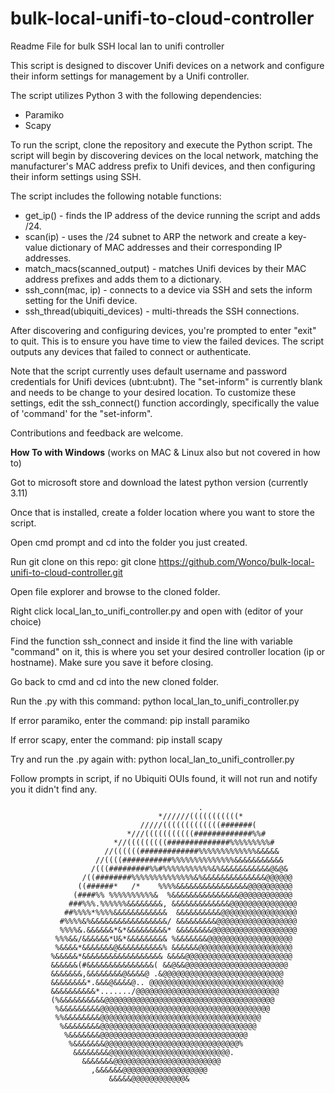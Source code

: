 # bulk-local-unifi-to-cloud-controller

Readme File for bulk SSH local lan to unifi controller

This script is designed to discover Unifi devices on a network and configure their inform settings for management by a Unifi controller.

The script utilizes Python 3 with the following dependencies:

- Paramiko
- Scapy

To run the script, clone the repository and execute the Python script. The script will begin by discovering devices on the local network, matching the manufacturer's MAC address prefix to Unifi devices, and then configuring their inform settings using SSH.


The script includes the following notable functions:

- get_ip() - finds the IP address of the device running the script and adds /24.
- scan(ip) - uses the /24 subnet to ARP the network and create a key-value dictionary of MAC addresses and their corresponding IP addresses.
- match_macs(scanned_output) - matches Unifi devices by their MAC address prefixes and adds them to a dictionary.
- ssh_conn(mac, ip) - connects to a device via SSH and sets the inform setting for the Unifi device.
- ssh_thread(ubiquiti_devices) - multi-threads the SSH connections.


After discovering and configuring devices, you're prompted to enter "exit" to quit. This is to ensure you have time to view the failed devices. The script outputs any devices that failed to connect or authenticate.

Note that the script currently uses default username and password credentials for Unifi devices (ubnt:ubnt). The "set-inform" is currently blank and needs to be change to your desired location. To customize these settings, edit the ssh_connect() function accordingly, specifically the value of 'command' for the "set-inform".

Contributions and feedback are welcome.

**How To with Windows** (works on MAC & Linux also but not covered in how to)

Got to microsoft store and download the latest python version (currently 3.11)

Once that is installed, create a folder location where you want to store the script.

Open cmd prompt and cd into the folder you just created.

Run git clone on this repo: git clone https://github.com/Wonco/bulk-local-unifi-to-cloud-controller.git

Open file explorer and browse to the cloned folder.

Right click local_lan_to_unifi_controller.py and open with (editor of your choice)

Find the function ssh_connect and inside it find the line with variable "command" on it, this is where you set your desired controller location (ip or hostname). Make sure you save it before closing.

Go back to cmd and cd into the new cloned folder.

Run the .py with this command: python local_lan_to_unifi_controller.py

If error paramiko, enter the command: pip install paramiko

If error scapy, enter the command: pip install scapy

Try and run the .py again with: python local_lan_to_unifi_controller.py

Follow prompts in script, if no Ubiquiti OUIs found, it will not run and notify you it didn't find any.



                                              .                                 
                                     *//////(((((((((((*                        
                                 /////(((((((((((((#######(                     
                              *///(((((((((((#############%%#                   
                           *//(((((((((##############%%%%%%%%%#                 
                         //((((((#############%%%%%%%%%%%%%&&&&&                
                       //((((###########%%%%%%%%%%%%%%&&&&&&&&&&&               
                      /(((#########%%#%%%%%%%%%%%&%&&&&&&&&&&&@&@&              
                    /((########%%%%%%%%%%%%%%&%&&&&&&&&&&&&&&@@@@@@             
                   ((######*   /*    %%%%&&&&&&&&&&&&&&&&@@@@@@@@@@             
                  (####%% %%%%%%%%%%&  %&&&&&&&&&&&&&&&@@@@@@@@@@@@             
                 ###%%%.%%%%%%&&&&&&&&, &&&&&&&&&&&&&@@@@@@@@@@@@@@@            
                ##%%%%*%%%%&&&&&&&&&&&&  &&&&&&&&&&@@@@@@@@@@@@@@@@@            
               #%%%%&%&&&&&&&&&&&&&&&&&/ &&&&&&&&&@@@@@@@@@@@@@@@@@@            
               %%%%&.&&&&&&*&*&&&&&&&&&* &&&&&&&&@@@@@@@@@@@@@@@@@@@            
              %%%&&/&&&&&&*U&*&&&&&&&&& %&&&&&&&@@@@@@@@@@@@@@@@@@@             
              %&&&&*&&&&&&&@&&&&&&&&&&% &&&&&&@@@@@@@@@@@@@@@@@@@@@             
             %&&&&&*&&&&&&&&&&&&&&&&&& &&&&@@@@@@@@@@@@@@@@@@@@@@@@             
             &&&&&&(#&&&&&&&&&&&&&&&( &&@&&@@@@@@@@@@@@@@@@@@@@@@@              
             &&&&&&&,&&&&&&&&@&&&&@ .&@@@@@@@@@@@@@@@@@@@@@@@@@@@               
             &&&&&&&&*.&&&@&&&&@.. @@@@@@@@@@@@@@@@@@@@@@@@@@@@@@               
             &&&&&&&&&&*......./@@@@@@@@@@@@@@@@@@@@@@@@@@@@@@@@                
             (%&&&&&&&&&&@@@@@@@@@@@@@@@@@@@@@@@@@@@@@@@@@@@@@@                 
              %&&&&&&&&&@@@@@@@@@@@@@@@@@@@@@@@@@@@@@@@@@@@@@@                  
              %%&&&&&&&&@@@@@@@@@@@@@@@@@@@@@@@@@@@@@@@@@@@@                    
               %&&&&&&&&@@@@@@@@@@@@@@@@@@@@@@@@@@@@@@@@@@@                     
                %&&&&&&&@@@@@@@@@@@@@@@@@@@@@@@@@@@@@@@@@                       
                 %&&&&&&&@@@@@@@@@@@@@@@@@@@@@@@@@@@@@@%                        
                  &&&&&&&&@@@@@@@@@@@@@@@@@@@@@@@@@@@.                          
                    &&&&&&&@@@@@@@@@@@@@@@@@@@@@@@@                             
                      ,&&&&&&@@@@@@@@@@@@@@@@@@@                                
                          &&&&&@@@@@@@@@@@@&                                    

